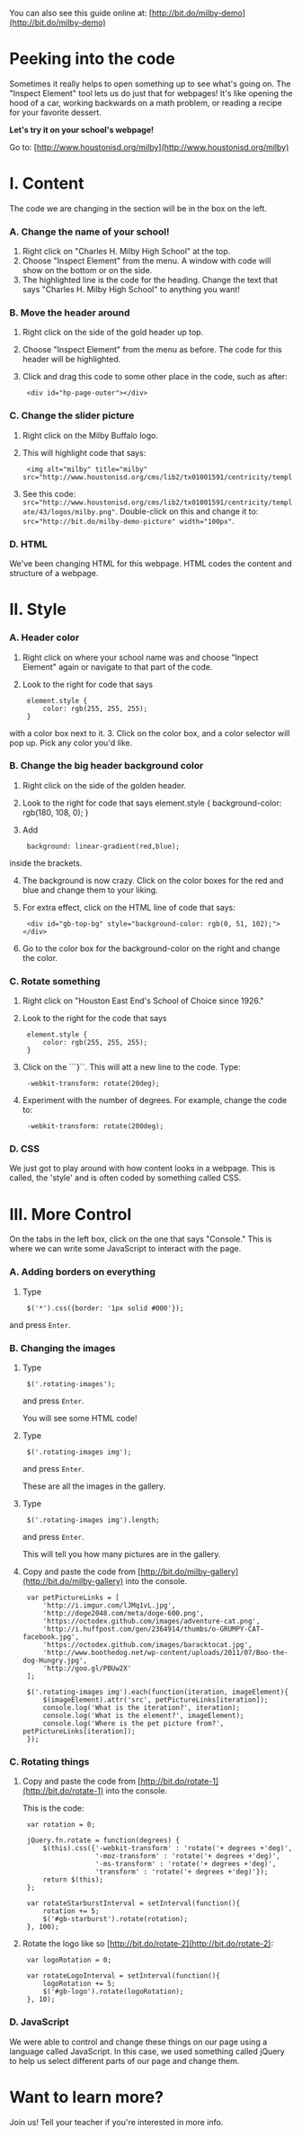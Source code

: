 You can also see this guide online at: [http://bit.do/milby-demo](http://bit.do/milby-demo)

# Peeking into the code

Sometimes it really helps to open something up to see what's going on.  The "Inspect Element" tool lets us do just that for webpages!  It's like opening the hood of a car, working backwards on a math problem, or reading a recipe for your favorite dessert.

**Let's try it on your school's webpage!**

Go to: [http://www.houstonisd.org/milby](http://www.houstonisd.org/milby)

# I. Content

The code we are changing in the section will be in the box on the left.

### A. Change the name of your school!

1. Right click on "Charles H. Milby High School" at the top.
2. Choose "Inspect Element" from the menu.  A window with code will show on the bottom or on the side.
3. The highlighted line is the code for the heading.  Change the text that says "Charles H. Milby High School" to anything you want!


### B. Move the header around

1. Right click on the side of the gold header up top.
2. Choose "Inspect Element" from the menu as before.  The code for this header will be highlighted.
3. Click and drag this code to some other place in the code, such as after:

        <div id="hp-page-outer"></div>


### C. Change the slider picture

1. Right click on the Milby Buffalo logo.
2. This will highlight code that says:

        <img alt="milby" title="milby" src="http://www.houstonisd.org/cms/lib2/tx01001591/centricity/template/43/logos/milby.png">

3. See this code: ```src="http://www.houstonisd.org/cms/lib2/tx01001591/centricity/template/43/logos/milby.png"```.  Double-click on this and change it to: ```src="http://bit.do/milby-demo-picture" width="100px"```.

### D. HTML

We've been changing HTML for this webpage.  HTML codes the content and structure of a webpage.


# II. Style

### A. Header color

1. Right click on where your school name was and choose "Inpect Element" again or navigate to that part of the code.
2. Look to the right for code that says

        element.style {
            color: rgb(255, 255, 255);
        }
with a color box next to it.
3. Click on the color box, and a color selector will pop up.  Pick any color you'd like.

### B. Change the big header background color

1. Right click on the side of the golden header.

2. Look to the right for code that says
        element.style {
            background-color: rgb(180, 108, 0);
        }
3. Add

        background: linear-gradient(red,blue);
inside the brackets.

4. The background is now crazy.  Click on the color boxes for the red and blue and change them to your liking.

5. For extra effect, click on the HTML line of code that says:

        <div id="gb-top-bg" style="background-color: rgb(0, 51, 102);"></div>
6. Go to the color box for the background-color on the right and change the color.


### C. Rotate something

1. Right click on "Houston East End's School of Choice since 1926."
3. Look to the right for the code that says

        element.style {
            color: rgb(255, 255, 255);
        }
4. Click on the ```}``.  This will att a new line to the code.  Type:

        -webkit-transform: rotate(20deg);
5. Experiment with the number of degrees.  For example, change the code to:

        -webkit-transform: rotate(200deg);


### D. CSS
We just got to play around with how content looks in a webpage.  This is called, the 'style' and is often coded by something called CSS.


# III. More Control

On the tabs in the left box, click on the one that says "Console."  This is where we can write some JavaScript to interact with the page.

### A. Adding borders on everything
1. Type

        $('*').css({border: '1px solid #000'});
and press ```Enter```.

### B. Changing the images
1. Type 

        $('.rotating-images');
    and press ```Enter```.

    You will see some HTML code!

2. Type

        $('.rotating-images img');
    and press ```Enter```.

    These are all the images in the gallery.

3. Type

        $('.rotating-images img').length;
    and press ```Enter```.

    This will tell you how many pictures are in the gallery.

4. Copy and paste the code from [http://bit.do/milby-gallery](http://bit.do/milby-gallery) into the console.

        var petPictureLinks = [
            'http://i.imgur.com/lJMq1vL.jpg',
            'http://doge2048.com/meta/doge-600.png',
            'https://octodex.github.com/images/adventure-cat.png',
            'http://i.huffpost.com/gen/2364914/thumbs/o-GRUMPY-CAT-facebook.jpg',
            'https://octodex.github.com/images/baracktocat.jpg',
            'http://www.boothedog.net/wp-content/uploads/2011/07/Boo-the-dog-Hungry.jpg',
            'http://goo.gl/PBUw2X'
        ];

        $('.rotating-images img').each(function(iteration, imageElement){
            $(imageElement).attr('src', petPictureLinks[iteration]);
            console.log('What is the iteration?', iteration);
            console.log('What is the element?', imageElement);
            console.log('Where is the pet picture from?', petPictureLinks[iteration]);
        });


### C. Rotating things
1. Copy and paste the code from [http://bit.do/rotate-1](http://bit.do/rotate-1) into the console.

    This is the code:

        var rotation = 0;

        jQuery.fn.rotate = function(degrees) {
            $(this).css({'-webkit-transform' : 'rotate('+ degrees +'deg)',
                         '-moz-transform' : 'rotate('+ degrees +'deg)',
                         '-ms-transform' : 'rotate('+ degrees +'deg)',
                         'transform' : 'rotate('+ degrees +'deg)'});
            return $(this);
        };

        var rotateStarburstInterval = setInterval(function(){
            rotation += 5;
            $('#gb-starburst').rotate(rotation);
        }, 100);

2. Rotate the logo like so [http://bit.do/rotate-2](http://bit.do/rotate-2):

        var logoRotation = 0;

        var rotateLogoInterval = setInterval(function(){
            logoRotation += 5;
            $('#gb-logo').rotate(logoRotation);
        }, 10);


### D. JavaScript
We were able to control and change these things on our page using a language called JavaScript.  In this case, we used something called jQuery to help us select different parts of our page and change them.


# Want to learn more?

Join us! Tell your teacher if you're interested in more info.
